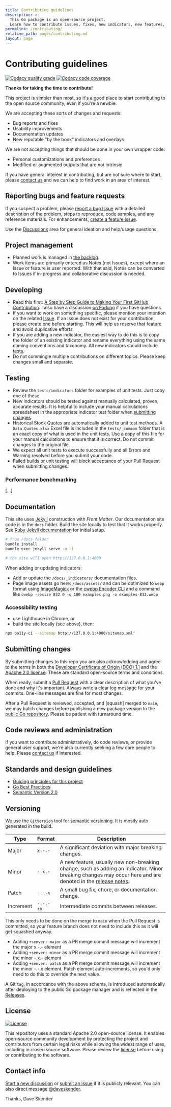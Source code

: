 ```yaml
---
title: Contributing guidelines
description: >-
  This Go package is an open-source project.
  Learn how to contribute issues, fixes, new indicators, new features, or to our discussions.
permalink: /contributing/
relative_path: pages/contributing.md
layout: page
---
```


# Contributing guidelines

[![Codacy quality grade](https://app.codacy.com/project/badge/Grade/22f72bc945ce4fa3ac07f25edf7b91bd)](https://app.codacy.com/gh/facioquo/stock-indicators-go/dashboard)
[![Codacy code coverage](https://app.codacy.com/project/badge/Coverage/22f72bc945ce4fa3ac07f25edf7b91bd)](https://app.codacy.com/gh/facioquo/stock-indicators-go/dashboard)

**Thanks for taking the time to contribute!**

This project is simpler than most, so it's a good place to start contributing to the open source community, even if you're a newbie.

We are accepting these sorts of changes and requests:

- Bug reports and fixes
- Usability improvements
- Documentation updates
- New reputable "by the book" indicators and overlays

We are not accepting things that should be done in your own wrapper code:

- Personal customizations and preferences
- Modified or augmented outputs that are not intrinsic

If you have general interest in contributing, but are not sure where to start, please [contact us](#contact-info) and we can help to find work in an area of interest.

## Reporting bugs and feature requests

If you suspect a problem, please [report a bug Issue](https://github.com/facioquo/stock-indicators-go/issues/new?labels=bug&template=bug_report.md) with a detailed description of the problem, steps to reproduce, code samples, and any reference materials.  For enhancements, [create a feature Issue](https://github.com/facioquo/stock-indicators-go/issues/new?labels=enhancement&template=feature_request.md).

Use the [Discussions](https://github.com/DaveSkender/Stock.Indicators/discussions) area for general ideation and help/usage questions.

## Project management

- Planned work is managed in [the backlog](https://github.com/users/DaveSkender/projects/1).
- Work items are primarily entered as Notes (not Issues), except where an issue or feature is user reported.  With that said, Notes can be converted to Issues if in-progress and collaborative discussion is needed.

## Developing

- Read this first: [A Step by Step Guide to Making Your First GitHub Contribution](https://codeburst.io/a-step-by-step-guide-to-making-your-first-github-contribution-5302260a2940).  I also have a discussion [on Forking](https://github.com/DaveSkender/Stock.Indicators/discussions/503) if you have questions.
- If you want to work on something specific, please mention your intention on the related [Issue](https://github.com/facioquo/stock-indicators-go/issues).  If an Issue does not exist for your contribution, please create one before starting.  This will help us reserve that feature and avoid duplicative efforts.
- If you are adding a new indicator, the easiest way to do this is to copy the folder of an existing indicator and rename everything using the same naming conventions and taxonomy.  All new indicators should include [tests](#testing).
- Do not commingle multiple contributions on different topics.  Please keep changes small and separate.

## Testing

- Review the `tests/indicators` folder for examples of unit tests.  Just copy one of these.
- New indicators should be tested against manually calculated, proven, accurate results.  It is helpful to include your manual calculations spreadsheet in the appropriate indicator test folder when [submitting changes](#submitting-changes).
- Historical Stock Quotes are automatically added to unit test methods.  A `Data.Quotes.xlsx` Excel file is included in the `tests/_common` folder that is an exact copy of what is used in the unit tests.  Use a copy of this file for your manual calculations to ensure that it is correct.  Do not commit changes to the original file.
- We expect all unit tests to execute successfully and all Errors and Warning resolved before you submit your code.
- Failed builds or unit testing will block acceptance of your Pull Request when submitting changes.

### Performance benchmarking

[...]

## Documentation

This site uses [Jekyll](https://jekyllrb.com) construction with _Front Matter_.
Our documentation site code is in the `docs` folder.
Build the site locally to test that it works properly.
See [Ruby Jekyll documentation](https://jekyllrb.com/docs) for initial setup.

```bash
# from /docs folder
bundle install
bundle exec jekyll serve -o -l

# the site will open http://127.0.0.1:4000
```

When adding or updating indicators:

- Add or update the `/docs/_indicators/` documentation files.
- Page image assets go here: `/docs/assets/` and can be optimized to `webp` format using [ImageMagick](https://imagemagick.org) or the [cwebp Encoder CLI](https://developers.google.com/speed/webp/docs/cwebp) and a command like `cwebp -resize 832 0 -q 100 examples.png -o examples-832.webp`

### Accessibility testing

- use Lighthouse in Chrome, or
- build the site locally (see above), then:

```bash
npx pa11y-ci --sitemap http://127.0.0.1:4000/sitemap.xml"
```

## Submitting changes

By submitting changes to this repo you are also acknowledging and agree to the terms in both the [Developer Certificate of Origin (DCO) 1.1](https://developercertificate.org) and the [Apache 2.0 license](https://opensource.org/licenses/Apache-2.0).  These are standard open-source terms and conditions.

When ready, submit a [Pull Request](https://help.github.com/pull-requests) with a clear description of what you've done and why it's important.
Always write a clear log message for your commits. One-line messages are fine for most changes.

After a Pull Request is reviewed, accepted, and [squash] merged to `main`, we may batch changes before publishing a new package version to the [public Go repository](https://pkg.go.dev).  Please be patient with turnaround time.

## Code reviews and administration

If you want to contribute administratively, do code reviews, or provide general user support, we're also currently seeking a few core people to help.  Please [contact us](#contact-info) if interested.

## Standards and design guidelines

- [Guiding principles for this project](https://github.com/DaveSkender/Stock.Indicators/discussions/648)
- [Go Best Practices](https://go.dev/doc/effective_go)
- [Semantic Version 2.0](https://semver.org)

## Versioning

We use the `GitVersion` tool for [semantic versioning](https://semver.org).  It is mostly auto generated in the build.

Type | Format | Description
------------ | ------ | -----------
Major | `x.-.-` | A significant deviation with major breaking changes.
Minor | `-.x.-` | A new feature, usually new non-breaking change, such as adding an indicator.  Minor breaking changes may occur here and are denoted in the [release notes](https://github.com/facioquo/stock-indicators-go/releases).
Patch | `-.-.x` | A small bug fix, chore, or documentation change.
Increment | `-.-.-+x` | Intermediate commits between releases.

This only needs to be done on the merge to `main` when the Pull Request is committed, so your feature branch does not need to include this as it will get squashed anyway.

- Adding `+semver: major` as a PR merge commit message will increment the major x.-.- element
- Adding `+semver: minor` as a PR merge commit message will increment the minor -.x.- element
- Adding `+semver: patch` as a PR merge commit message will increment the minor -.-.x element.  Patch element auto-increments, so you'd only need to do this to override the next value.

A Git `tag`, in accordance with the above schema, is introduced automatically after deploying to the public Go package manager and is reflected in the [Releases](https://github.com/facioquo/stock-indicators-go/releases).

## License

[![License](https://img.shields.io/badge/License-Apache%202.0-blue.svg)](https://opensource.org/licenses/Apache-2.0)

This repository uses a standard Apache 2.0 open-source license.  It enables open-source community development by protecting the project and contributors from certain legal risks while allowing the widest range of uses, including in closed source software.  Please review the [license](https://opensource.org/licenses/Apache-2.0) before using or contributing to the software.

## Contact info

[Start a new discussion](https://github.com/DaveSkender/Stock.Indicators/discussions) or [submit an issue](https://github.com/facioquo/stock-indicators-go/issues) if it is publicly relevant.  You can also direct message [@daveskender](https://twitter.com/messages/compose?recipient_id=27475431).

Thanks,
Dave Skender
